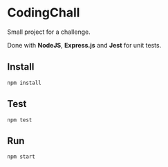 # CodingChall

Small project for a challenge.

Done with **NodeJS**, **Express.js** and **Jest** for unit tests.

## Install
    npm install


## Test
    npm test


## Run
    npm start

